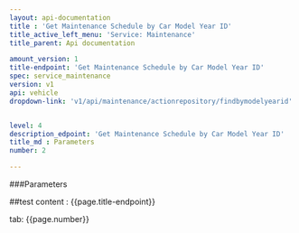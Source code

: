 ```yaml
---
layout: api-documentation
title : 'Get Maintenance Schedule by Car Model Year ID'
title_active_left_menu: 'Service: Maintenance'
title_parent: Api documentation

amount_version: 1
title-endpoint: 'Get Maintenance Schedule by Car Model Year ID'
spec: service_maintenance
version: v1
api: vehicle
dropdown-link: 'v1/api/maintenance/actionrepository/findbymodelyearid'


level: 4
description_edpoint: 'Get Maintenance Schedule by Car Model Year ID'
title_md : Parameters
number: 2

---
```


###Parameters

##test content : {{page.title-endpoint}} 

tab: {{page.number}}